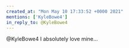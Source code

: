 ```yaml
---
created_at: "Mon May 10 17:33:52 +0000 2021"
mentions: ['KyleBowe4']
in_reply_to: @KyleBowe4
---
```


@KyleBowe4 I absolutely love mine...